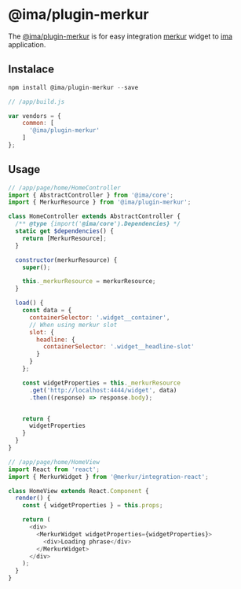 # @ima/plugin-merkur

The [@ima/plugin-merkur](https://gitlab.seznam.net/IMA.js/ima-plugins/tree/master/packages/plugin-merkur) is for easy integration [merkur](https://merkur.js.org/) widget to [ima](https://imajs.io) application.

## Instalace

```javascript
npm install @ima/plugin-merkur --save
```

```javascript
// /app/build.js

var vendors = {
    common: [
      '@ima/plugin-merkur'
    ]
};
```

## Usage

```javascript
// /app/page/home/HomeController
import { AbstractController } from '@ima/core';
import { MerkurResource } from '@ima/plugin-merkur';

class HomeController extends AbstractController {
  /** @type {import('@ima/core').Dependencies} */
  static get $dependencies() {
    return [MerkurResource];
  }

  constructor(merkurResource) {
    super();

    this._merkurResource = merkurResource;
  }

  load() {
    const data = {
      containerSelector: '.widget__container',
      // When using merkur slot
      slot: {
        headline: {
          containerSelector: '.widget__headline-slot'
        }
      }
    };

    const widgetProperties = this._merkurResource
      .get('http://localhost:4444/widget', data)
      .then((response) => response.body);


    return {
      widgetProperties
    }
  }
}

// /app/page/home/HomeView
import React from 'react';
import { MerkurWidget } from '@merkur/integration-react';

class HomeView extends React.Component {
  render() {
    const { widgetProperties } = this.props;

    return (
      <div>
        <MerkurWidget widgetProperties={widgetProperties}>
          <div>Loading phrase</div>
        </MerkurWidget>
      </div>
    );
  }
}

```
